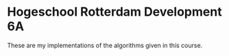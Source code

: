 # Hogeschool Rotterdam Development 6A

These are my implementations of the algorithms given in this course.
